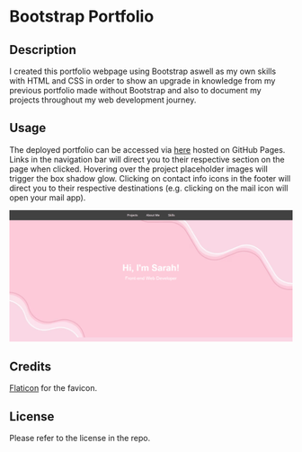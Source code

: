 # Bootstrap Portfolio

## Description
I created this portfolio webpage using Bootstrap aswell as my own skills with HTML and CSS in order to show an upgrade in knowledge from my previous portfolio made without Bootstrap and also to document my projects throughout my web development journey. 

## Usage
The deployed portfolio can be accessed via [here](https://skechekar.github.io/bootstrap-portfolio) hosted on GitHub Pages. Links in the navigation bar will direct you to their respective section on the page when clicked. Hovering over the project placeholder images will trigger the box shadow glow. Clicking on contact info icons in the footer will direct you to their respective destinations (e.g. clicking on the mail icon will open your mail app).

![gif-of-the-site](./assets/images/siteexample.gif)

## Credits

[Flaticon](https://www.flaticon.com/free-icons/rainbow) for the favicon.

## License

Please refer to the license in the repo.